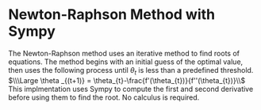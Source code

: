# Newton-Raphson Method with Sympy
The Newton-Raphson method uses an iterative method to find roots of equations. The method begins with an initial guess of the optimal value, then uses the following process until $\theta_{t}$ is less than a predefined threshold.
$\\\Large \theta _{(t+1)} =  \theta_{t}-\frac{f'(\theta_{t})}{f''(\theta_{t})}\\$ 
This implmentation uses Sympy to compute the first and second derivative before using them to find the root. No calculus is required.

